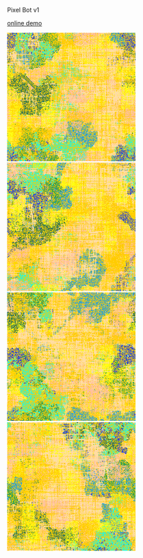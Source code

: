 Pixel Bot v1

[online demo](https://jniac.github.io/e-artsup/misc/Pixel-Bot/v1/)

![](./screenshots/Pixel-Bot-026.png)
![](./screenshots/Pixel-Bot-027.png)
![](./screenshots/Pixel-Bot-034.png)
![](./screenshots/Pixel-Bot-035.png)
